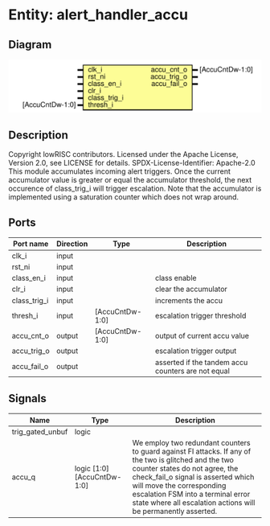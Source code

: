 # Entity: alert_handler_accu
## Diagram
![Diagram](alert_handler_accu.svg "Diagram")
## Description
Copyright lowRISC contributors.
 Licensed under the Apache License, Version 2.0, see LICENSE for details.
 SPDX-License-Identifier: Apache-2.0
 This module accumulates incoming alert triggers. Once the current accumulator
 value is greater or equal the accumulator threshold, the next occurence of
 class_trig_i will trigger escalation.
 Note that the accumulator is implemented using a saturation counter which
 does not wrap around.
 
## Ports
| Port name    | Direction | Type            | Description                                        |
| ------------ | --------- | --------------- | -------------------------------------------------- |
| clk_i        | input     |                 |                                                    |
| rst_ni       | input     |                 |                                                    |
| class_en_i   | input     |                 | class enable                                       |
| clr_i        | input     |                 | clear the accumulator                              |
| class_trig_i | input     |                 | increments the accu                                |
| thresh_i     | input     | [AccuCntDw-1:0] | escalation trigger threshold                       |
| accu_cnt_o   | output    | [AccuCntDw-1:0] | output of current accu value                       |
| accu_trig_o  | output    |                 | escalation trigger output                          |
| accu_fail_o  | output    |                 | asserted if the tandem accu counters are not equal |
## Signals
| Name             | Type                       | Description                                                                                                                                                                                                                                                                                                       |
| ---------------- | -------------------------- | ----------------------------------------------------------------------------------------------------------------------------------------------------------------------------------------------------------------------------------------------------------------------------------------------------------------- |
| trig_gated_unbuf | logic                      |                                                                                                                                                                                                                                                                                                                   |
| accu_q           | logic [1:0][AccuCntDw-1:0] | We employ two redundant counters to guard against FI attacks. If any of the two is glitched and the two counter states do not agree, the check_fail_o signal is asserted which will move the corresponding escalation FSM into a terminal error state where all escalation actions will be permanently asserted.  |
